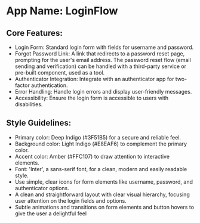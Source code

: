 # **App Name**: LoginFlow

## Core Features:

- Login Form: Standard login form with fields for username and password.
- Forgot Password Link: A link that redirects to a password reset page, prompting for the user's email address. The password reset flow (email sending and verification) can be handled with a third-party service or pre-built component, used as a tool.
- Authenticator Integration: Integrate with an authenticator app for two-factor authentication.
- Error Handling: Handle login errors and display user-friendly messages.
- Accessibility: Ensure the login form is accessible to users with disabilities.

## Style Guidelines:

- Primary color: Deep Indigo (#3F51B5) for a secure and reliable feel.
- Background color: Light Indigo (#E8EAF6) to complement the primary color.
- Accent color: Amber (#FFC107) to draw attention to interactive elements.
- Font: 'Inter', a sans-serif font, for a clean, modern and easily readable style.
- Use simple, clear icons for form elements like username, password, and authenticator options.
- A clean and straightforward layout with clear visual hierarchy, focusing user attention on the login fields and options.
- Subtle animations and transitions on form elements and button hovers to give the user a delightful feel